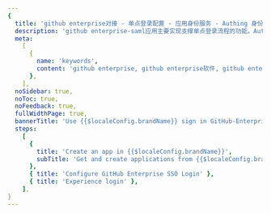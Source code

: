 ```yaml
---
{
  title: 'github enterprise对接 - 单点登录配置 - 应用身份服务 - Authing 身份云',
  description: 'github enterprise-saml应用主要实现支撑单点登录流程的功能。Authing合作网络提供 github enterprise对接，单点登录，SSO，实现应用的快捷登录、免密登录，提升员工办公体验、增强用户体验，增强企业数字化服务水平。',
  meta:
    [
      {
        name: 'keywords',
        content: 'github enterprise, github enterprise软件, github enterpriseSaaS, SSO,应用身份服务,单点登录配置,Authing身份云',
      },
    ],
  noSidebar: true,
  noToc: true,
  noFeedback: true,
  fullWidthPage: true,
  bannerTitle: 'Use {{$localeConfig.brandName}} sign in GitHub-Enterprise',
  steps:
    [
      {
        title: 'Create an app in {{$localeConfig.brandName}}',
        subTitle: 'Get and create applications from {{$localeConfig.brandName}} application',
      },
      { title: 'Configure GitHub Enterprise SSO Login' },
      { title: 'Experience login' },
    ],
}
---
```


<IntegrationDetail backLink="/en/integration/"/>
